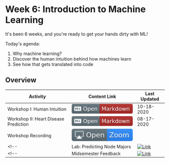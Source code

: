 # Week 6: Introduction to Machine Learning

It's been 6 weeks, and you're ready to get your hands dirty with ML!

Today's agenda:

1. Why machine learning?
2. Discover the human intuition behind how machines learn
3. See how that gets translated into code

## Overview
| **Activity**                   | Content Link    | Last Updated |
| ---------------                | --------------- | ----------   |
| Workshop I: Human Intuition               | [![Link](../tools/buttons/open-markdown.svg)](workshop/intro-ml.md) | 10-18-2020 | 
| Workshop II: Heart Disease Prediction     | [![Link](../tools/buttons/open-markdown.svg)](workshop/README.md) | 08-17-2020 | 
| Workshop Recording                        | [![Link](../tools/buttons/open-zoom.svg)]() |  | 
<!-- | Lab: Predicting Node Majors                                 | [![Link](../tools/buttons/open-article.svg)](lab/README.md)  | 10-19-2020 | -->
<!-- | Midsemester Feedback                       | [![Link](../tools/buttons/open-forms.svg)](https://fall20-mid-semester-feedback.paperform.co/) | 10-18-2020 | -->
